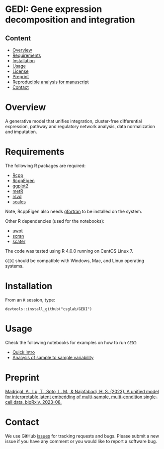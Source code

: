 # GEDI: Gene expression decomposition and integration

## Content

- [Overview](#Overview)
- [Requirements](#Requirements)
- [Installation](#Installation)
- [Usage](#Usage)
- [License](./LICENSE.md)
- [Preprint](#Preprint)
- [Reproducible analysis for manuscript](https://github.com/csglab/GEDI_manuscript)
- [Contact](#Contact)

# Overview

A generative model that unifies integration, cluster-free differential expression, pathway and regulatory network analysis, data normalization and imputation. 

# Requirements

The following R packages are required: 

  * [Rcpp](https://cran.r-project.org/web/packages/Rcpp/index.html)
  * [RcppEigen](https://cran.r-project.org/web/packages/RcppEigen/index.html)
  * [ggplot2](https://cran.r-project.org/web/packages/ggplot2/index.html)
  * [metR](https://cran.r-project.org/web/packages/metR/index.html)
  * [rsvd](https://cran.r-project.org/web/packages/rsvd/index.html)
  * [scales](https://cran.r-project.org/web/packages/scales/index.html)

Note, RcppEigen also needs [gfortran](https://fortran-lang.org/learn/os_setup/install_gfortran/) to be installed on the system.

Other R dependencies (used for the notebooks):

  * [uwot](https://cran.r-project.org/web/packages/uwot/index.html)
  * [scran](https://bioconductor.org/packages/release/bioc/html/scran.html)
  * [scater](https://bioconductor.org/packages/release/bioc/html/scater.html)
  
The code was tested using R 4.0.0 running on CentOS Linux 7.

`GEDI` should be compatible with Windows, Mac, and Linux operating systems.

# Installation

From an `R` session, type:

```{r}
devtools::install_github("csglab/GEDI")
```
  
# Usage

Check the following notebooks for examples on how to run `GEDI`: 

* [Quick intro](/vignettes/GEDI_quick.html)
* [Analysis of sample to sample variability](/vignettes/GEDI_sample_PBMC.nb.html)

# Preprint

[Madrigal, A., Lu, T., Soto, L. M., & Najafabadi, H. S. (2023). A unified model for interpretable latent embedding of multi-sample, multi-condition single-cell data. bioRxiv, 2023-08.](https://www.biorxiv.org/content/10.1101/2023.08.15.553327v1)

# Contact

We use GitHub [issues](https://github.com/csglab/GEDI/issues) for tracking requests and bugs. Please submit a new issue if you have any comment or you would like to report a software bug. 
